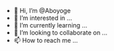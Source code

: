 - 👋 Hi, I’m @Aboyoge
- 👀 I’m interested in ...
- 🌱 I’m currently learning ...
- 💞️ I’m looking to collaborate on ...
- 📫 How to reach me ...

<!---
Aboyoge/Aboyoge is a ✨ special ✨ repository because its `README.md` (this file) appears on your GitHub profile.
You can click the Preview link to take a look at your changes.
--->
